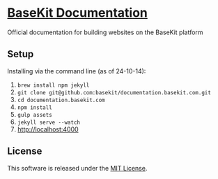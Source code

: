 [BaseKit Documentation](http://documentation.basekit.com)
=========================

Official documentation for building websites on the BaseKit platform

Setup
-----

Installing via the command line (as of 24-10-14):

1. ```brew install npm jekyll```
2. ```git clone git@github.com:basekit/documentation.basekit.com.git```
3. ```cd documentation.basekit.com```
4. ```npm install```
6. ```gulp assets```
7. ```jekyll serve --watch```
8. [http://localhost:4000](http://localhost:4000)

License
-------

This software is released under the [MIT License](http://www.opensource.org/licenses/MIT).
